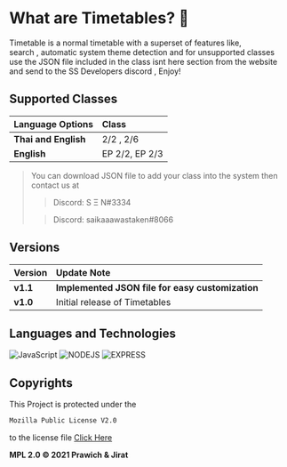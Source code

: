 # What are Timetables? 📅

Timetable is a normal timetable with a superset of features like,<br/>
search , automatic system theme detection and for unsupported classes<br/>
use the JSON file included in the class isnt here section from the website <br/>
and send to the SS Developers discord , Enjoy! <br/>

## Supported Classes

| Language Options     | Class          |
| :------------------- | :------------- |
| **Thai and English** | 2/2 , 2/6      |
| **English**          | EP 2/2, EP 2/3 |

> You can download JSON file to add your class into the system then contact us at
>
> > Discord: S Ξ N#3334
>
> > Discord: saikaaawastaken#8066

## Versions

| Version  | Update Note                                      |
| :------- | :----------------------------------------------- |
| **v1.1** | **Implemented JSON file for easy customization** |
| **v1.0** | Initial release of Timetables                    |

## Languages and Technologies

![JavaScript](https://img.shields.io/badge/JavaScript-F7DF1E?style=for-the-badge&logo=javascript&logoColor=black) ![NODEJS](https://img.shields.io/badge/Node.js-43853D?style=for-the-badge&logo=node.js&logoColor=white) ![EXPRESS](https://img.shields.io/badge/Express.js-404D59?style=for-the-badge) <br>

## Copyrights

This Project is protected under the

```sh
Mozilla Public License V2.0
```

to the license file [Click Here](LICENSE)

**MPL 2.0 © 2021 Prawich & Jirat**
